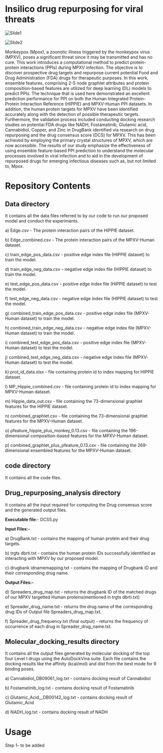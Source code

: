 # Insilico drug repurposing for viral threats
![Slide1](https://github.com/CMATERJU-BIOINFO/Insilico_drug_repurposing_for_viral_threats/assets/132830310/53c553bc-44a2-4e8b-9bd9-bc8eb08eea58)

![Slide2](https://github.com/CMATERJU-BIOINFO/Insilico_drug_repurposing_for_viral_threats/assets/132830310/cbce3f1b-5eeb-4821-b25e-29e09fc4d90c)

Monkeypox (Mpox), a zoonotic illness triggered by the monkeypox virus (MPXV), poses a significant threat since it may be transmitted and has no cure. This work introduces a computational method to predict protein-protein interactions (PPIs) during MPXV infection. The objective is to discover prospective drug targets and repurpose current potential Food and Drug Administration (FDA) drugs for therapeutic purposes. In this work, ensemble features, comprising 2-5 node graphlet attributes and protein composition-based features are utilized for deep learning (DL) models to predict PPIs. The technique that is used here demonstrated an excellent prediction performance for PPI on both the Human Integrated Protein-Protein Interaction Reference (HIPPIE) and MPXV-Human PPI datasets. In addition, the human protein targets for MPXV have been identified accurately along with the detection of possible therapeutic targets. Furthermore, the validation process included conducting docking research studies on potential FDA drugs like NADH, Fostamatinib, Glutamic acid, Cannabidiol, Copper, and Zinc in DrugBank identified via research on drug repurposing and the drug consensus score (DCS) for MPXV. This has been achieved by employing the primary crystal structures of MPXV, which are now accessible. The results of our study emphasize the effectiveness of using ensemble feature-based PPI prediction to understand the molecular processes involved in viral infection and to aid in the development of repurposed drugs for emerging infectious diseases such as, but not limited to, Mpox.

# Repository Contents

**Data directory** 
-----------------------------------------------------------------------------------------------------------------------------
It contains all the data files referred to by our code to run our proposed model and conduct the experiments.

a) Edge.csv - The protein interaction pairs of the HIPPIE dataset.

b) Edge_combined.csv - The protein interaction pairs of the MPXV-Human dataset.

c) train_edge_pos_data.csv - positive edge index file (HIPPIE dataset) to train the model. 

d) train_edge_neg_data.csv - negative edge index file (HIPPIE dataset) to train the model.

e) test_edge_pos_data.csv - positive edge index file (HIPPIE dataset) to test the model.

f) test_edge_neg_data.csv - negative edge index file (HIPPIE dataset) to test the model.

g) combined_train_edge_pos_data.csv - positive edge index file (MPXV-Human dataset) to train the model. 

h) combined_train_edge_neg_data.csv - negative edge index file (MPXV-Human dataset) to train the model.

i) combined_test_edge_pos_data.csv - positive edge index file (MPXV-Human dataset) to test the model.

j) combined_test_edge_neg_data.csv - negative edge index file (MPXV-Human dataset) to test the model.

k) prot_id_data.xlsx - file containing protein id to index mapping for HIPPIE dataset.

l) MP_Hippie_combined.csv - file containing protein id to index mapping for MPXV-Human dataset.

m) Hippie_data_out.csv - file containing the 73-dimensional graphlet features for the HIPPIE dataset.

n) combined_graphlet.csv - file containing the 73-dimensional graphlet features for the MPXV-Human dataset.

o) pfeature_hippie_plus_monkey_0.13.csv - file containing the 196-dimensional composition-based features for the MPXV-Human dataset.

p) combined_graphlet_plus_pfeature_0.13.csv - file containing the 269-dimensional ensembled features for the MPXV-Human dataset.

**code directory**  
----------------------------------------------------------------------------------------------------------------------------
It contains all the code files.

**Drug_repurposing_analysis directory** 
----------------------------------------------------------------------------------------------------------------------------
It contains all the input required for computing the Drug consensus score and the generated output files.

**Executable file**:- DCSS.py

**Input Files:-**

a) DrugBank.txt - contains the mapping of human protein and their drug targets.

b) trgts dbrti.txt - contains the human protein IDs successfully identified as interacting with MPXV by our proposed model. 

c) drugbank idnamemapping.txt - contains the mapping of Drugbank ID and their corresponding drug name.

**Output Files:-**

d) Spreaders_drug_map.txt - returns the drugbank ID of the matched drugs of our MPXV targetted Human proteins(mentioned in trgts dbrti.txt)

e) Spreader_drug_name.txt - returns the drug name of the corresponding drug IDs of Output file Spreaders_drug_map.txt.

f) Spreader_drug_frequency.txt (final output) - returns the frequency of occurrence of each drug in Spreader_drug_name.txt. 

**Molecular_docking_results directory**
-----------------------------------------------------------------------------------------------------------------------------
It contains all the output files generated by molecular docking of the top four Level I drugs using the AutoDockVina suite. Each file contains the docking results like the affinity (kcal/mol) and dist from the best mode for 9 binding poses. 

a) Cannabidiol_DB09061_log.txt - contains docking result of Cannabidiol

b) Fostamatinib_log.txt - contains docking result of Fostamatinib

c) Glutamic_Acid__DB00142_log.txt - contains docking result of Glutamic_Acid

d) NADH_log.txt - contains docking result of NADH

# Usage

Step 1- to be added





